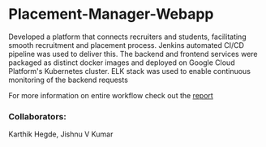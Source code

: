 # Placement-Manager-Webapp

Developed a platform that connects recruiters and students, facilitating smooth recruitment and placement process. Jenkins automated CI/CD pipeline was used to deliver this. The backend and frontend services were packaged as distinct docker images and deployed on Google Cloud Platform's Kubernetes cluster. ELK stack was used to enable continuous monitoring of the backend requests

For more information on entire workflow check out the [report](https://github.com/karthikhegde05/Placement-Manager-Webapp/blob/main/SPE%20Major%20Project%20Report.pdf)

### Collaborators:
Karthik Hegde, Jishnu V Kumar
